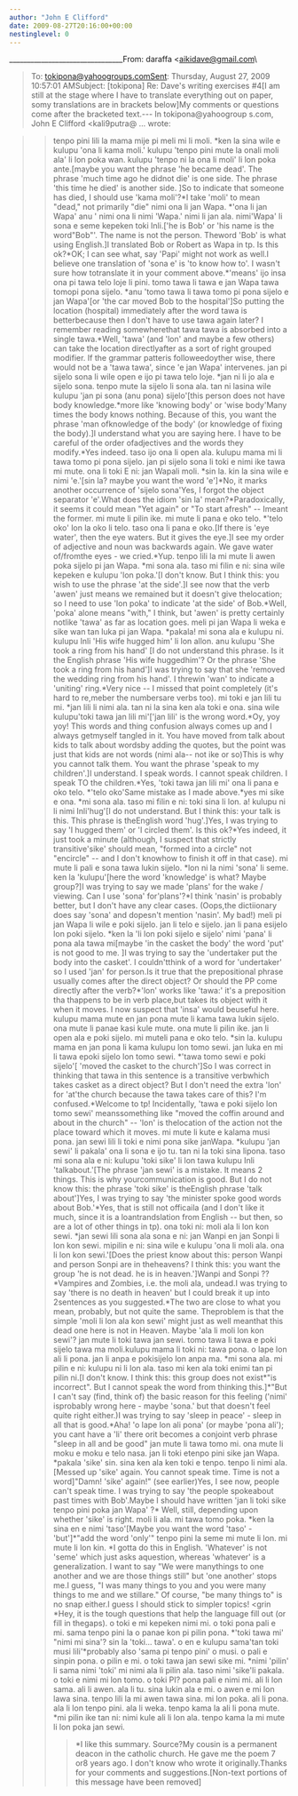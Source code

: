 ```yaml
---
author: "John E Clifford"
date: 2009-08-27T20:16:00+00:00
nestinglevel: 0
---
```

\_\_\_\_\_\_\_\_\_\_\_\_\_\_\_\_\_\_\_\_\_\_\_\_\_\_\_\_\_\_\_\_From: daraffa <[aikidave@gmail.com](mailto://aikidave@gmail.com)\
>To: [tokipona@yahoogroups.comSent](mailto://tokipona@yahoogroups.comSent): Thursday, August 27, 2009 10:57:01 AMSubject: \[tokipona\] Re: Dave's writing exercises #4\[I am still at the stage where I have to translate everything out on paper, somy translations are in brackets below\]My comments or questions come after the bracketed text.---
 In tokipona@yahoogroup s.com, John E Clifford <kali9putra@ ...
> wrote:

>> tenpo pini lili la mama mije pi meli mi li moli.
>> \*ken la sina wile e kulupu 'ona li kama moli.' kulupu 'tenpo pini mute la onali moli ala' li lon poka wan. kulupu 'tenpo ni la ona li moli' li lon poka ante.\[maybe you want the phrase 'he became dead'. The phrase 'much time ago he didnot die' is one side. The phrase 'this time he died' is another side. \]So to indicate that someone has died, I should use 'kama moli'?\*I take 'moli' to mean "dead," not primarily "die"
> nimi ona li jan Wapa.
>> \*'ona li jan Wapa' anu ' nimi ona li nimi 'Wapa.' nimi li jan ala. nimi'Wapa' li sona e seme kepeken toki Inli.\['he is Bob' or 'his name is the word"Bob"'. The name is not the person. Theword 'Bob' is what using English.\]I translated Bob or Robert as Wapa in tp. Is this ok?\*OK; I can see what, say 'Papi' might not work as well.I believe one translation of 'sona e' is 'to know how to'. I wasn't sure how totranslate it in your comment above.\*'means'
> ijo insa ona pi tawa telo loje li pini. tomo tawa li tawa e jan Wapa tawa tomopi pona sijelo.
>> \*anu 'tomo tawa li tawa tomo pi pona sijelo e jan Wapa'\[or 'the car moved Bob to the hospital'\]So putting the location (hospital) immediately after the word tawa is betterbecause then I don't have to use tawa again later? I remember reading somewherethat tawa tawa is absorbed into a single tawa.\*Well, 'tawa' (and 'lon' and maybe a few others) can take the location directlyafter as a sort of right grouped modifier. If the grammar patteris followeedoyther wise, there would not be a 'tawa tawa', since 'e jan Wapa' intervenes.
> jan pi sijelo sona li wile open e ijo pi tawa telo loje.
>> \*jan ni li jo ala e sijelo sona. tenpo mute la sijelo li sona ala. tan ni lasina wile kulupu 'jan pi sona (anu pona) sijelo'\[this person does not have body knowledge.\*more like 'knowing body' or 'wise body'Many times the body knows nothing. Because of this, you want the phrase 'man ofknowledge of the body' (or knowledge of fixing the body).\]I understand what you are saying here. I have to be careful of the order ofadjectives and the words they modify.\*Yes indeed.
> taso ijo ona li open ala. kulupu mama mi li tawa tomo pi pona sijelo.
> jan pi sijelo sona li toki e nimi ike tawa mi mute. ona li toki E ni: jan Wapali moli.
>> \*sin la. kin la sina wile e nimi 'e.'\[sin la? maybe you want the word 'e'\]\*No, it marks another occurrence of 'sijelo sona'Yes, I forgot the object separator 'e'.What does the idiom 'sin la' mean?\*Paradoxically, it seems it could mean "Yet again" or "To start afresh" --
 Imeant the former.
> mi mute li pilin ike. mi mute li pana e oko
> telo.
>> \*'telo oko' lon la oko li telo. taso ona li pana e oko.\[If there is 'eye water', then the eye waters. But it gives the eye.\]I see my order of adjective and noun was backwards again. We gave water of/fromthe eyes - we cried.\*Yup.
> tenpo lili la mi mute li awen poka sijelo pi jan Wapa.
>> \*mi sona ala. taso mi filin e ni: sina wile kepeken e kulupu 'lon poka.'\[I don't know. But I think this: you wish to use the phrase 'at the side'.\]I see now that the verb 'awen' just means we remained but it doesn't give thelocation; so I need to use 'lon poka' to indicate 'at the side' of Bob.\*Well, 'poka' alone means "with," I think, but 'awen' is pretty certainly notlike 'tawa' as far as location goes.
> meli pi jan Wapa li weka e sike wan tan luka pi jan Wapa.
>> \*pakala! mi sona ala e kulupu ni. kulupu Inli 'His wife hugged him' li lon allon. anu kulupu 'She took a ring from his hand'
>\[I do not understand this phrase. Is it the English phrase 'His wife huggedhim'? Or the phrase 'She took a ring from his hand'\]I was trying to say that she 'removed the wedding ring from his hand'. I threwin 'wan' to indicate a 'uniting' ring.\*Very nice --
 I missed that point completely (it's hard to re,meber the numbersare verbs too).
> mi toki e jan lili tu mi.
>> \*jan lili li nimi ala. tan ni la sina ken ala toki e ona. sina wile kulupu'toki tawa jan lili mi'\['jan lili' is the wrong word.\*Oy, yoy yoy! This words and thing confusion always comes up and I always getmyself tangled in it. You have moved from talk about kids to talk about wordsby adding the quotes, but the point was just that kids are not words (nimi ala--
 not ike or so)This is why you cannot talk them. You want the phrase 'speak to my children'.\]I understand. I speak words. I cannot speak children. I speak TO the children.\*Yes, 'toki tawa jan lili mi'
> ona li pana e oko telo.
>> \*'telo oko'Same mistake as I made above.\*yes
> mi sike e ona.
>> \*mi sona ala. taso mi filin e ni: toki sina li lon. a! kulupu ni li nimi Inli'hug'\[I do not understand. But I think this: your talk is this. This phrase is theEnglish word 'hug'.\]Yes, I was trying to say 'I hugged them' or 'I circled them'. Is this ok?\*Yes indeed, it just took a minute (although, I suspect that strictly transitive'sike' should mean, "formed into a circle" not "encircle" --
 and I don't knowhow to finish it off in that case).
> mi mute li pali e sona tawa lukin sijelo.
>> \*lon ni la nimi 'sona' li seme. ken la 'kulupu'\[here the word 'knowledge' is what? Maybe group?\]I was trying to say we made 'plans' for the wake / viewing. Can I use 'sona' for'plans'?\*I think 'nasin' is probably better, but I don't have any clear cases. (Oops,the dictiionary does say 'sona' and dopesn't mention 'nasin'. My bad!)
> meli pi jan Wapa li wile e poki sijelo. jan li telo e sijelo. jan li pana esijelo lon poki sijelo.
>> \*ken la 'li lon poki sijelo e sijelo' nimi 'pana' li pona ala tawa mi\[maybe 'in the casket the body' the word 'put' is not good to me. \]I was trying to say the 'undertaker put the body into the casket'. I couldn'tthink of a word for 'undertaker' so I used 'jan' for person.Is it true that the prepositional phrase usually comes after the direct object? Or should the PP come directly after the verb?\*'lon' works like 'tawa:' it's a preposition tha thappens to be in verb place,but takes its object with it when it moves. I now suspect that 'insa' would beuseful here.
> kulupu mama mute en jan pona mute li kama tawa lukin sijelo. ona mute li panae kasi kule mute. ona mute li pilin ike. jan li open ala e poki sijelo. mi muteli pana e oko telo.
>> \*sin la.
>> kulupu mama en jan pona li kama kulupu lon tomo sewi. jan luka en mi li tawa epoki sijelo lon tomo sewi.
>> \*'tawa tomo sewi e poki sijelo'\[ 'moved the casket to the church'\]So I was correct in thinking that tawa in this sentence is a transitive verbwhich takes casket as a direct object? But I don't need the extra 'lon' for 'at'the church because the tawa takes care of this? I'm confused.\*Welcome to tp! Incidentally, 'tawa e poki sijelo lon tomo sewi' meanssomething like "moved the coffin around and about in the church" --
 'lon' is thelocation of the action not the place toward which it moves.
> mi mute li kute e kalama musi pona. jan sewi lili li toki e nimi pona sike janWapa.
>> \*kulupu 'jan sewi' li pakala' ona li sona e ijo tu. tan ni la toki sina lipona. taso mi sona ala e ni: kulupu 'toki sike' li lon tawa kulupu Inli 'talkabout.'\[The phrase 'jan sewi' is a mistake. It means 2 things. This is why yourcommunication is good. But I do not know this: the phrase 'toki sike' is theEnglish phrase 'talk about'\]Yes, I was trying to say 'the minister spoke good words about Bob.'\*Yes, that is still not officaila (and I don't like it much, since it is a loantrandslation from English --
 but then, so are a lot of other things in tp).
> ona toki ni: moli ala li lon kon sewi.
>> \*jan sewi lili sona ala sona e ni: jan Wanpi en jan Sonpi li lon kon sewi. mipilin e ni: sina wile e kulupu 'ona li moli ala. ona li lon kon sewi.'\[Does the priest know about this: person Wanpi and person Sonpi are in theheavens? I think this: you want the group 'he is not dead. he is in heaven.'\]Wanpi and Sonpi ??\*Vampires and Zombies, i.e. the moli ala, undead.I was trying to say 'there is no death in heaven' but I could break it up into 2sentences as you suggested.\*The two are close to what you mean, probably, but not quite the same. Theproblem is that the simple 'moli li lon ala kon sewi' might just as well meanthat this dead one here is not in Heaven. Maybe 'ala li moli lon kon sewi'?
> jan mute li toki tawa jan sewi. tomo tawa li tawa e poki sijelo tawa ma moli.kulupu mama li toki ni: tawa pona. o lape lon ali li pona. jan li anpa e pokisijelo lon anpa ma.
>> \*mi sona ala. mi pilin e ni: kulupu ni li lon ala. taso mi ken ala toki enimi tan pi pilin ni.\[I don't know. I think this: this group does not exist\*"is incorrect". But I cannot speak the word from thinking this.\]\*"But I can't say (find, think of) the basic reason for this feeling ('nimi' isprobably wrong here - maybe 'sona.' but that doesn't feel quite right either.)I was trying to say 'sleep in peace' - sleep in all that is good.\*Aha! 'o lape lon ali pona' (or maybe 'pona ali'); you cant have a 'li' there orit becomes a conjoint verb phrase "sleep in all and be good"
> jan mute li tawa tomo mi. ona mute li moku e moku e telo nasa. jan li toki etenpo pini sike jan Wapa.
>> \*pakala 'sike' sin. sina ken ala ken toki e tenpo. tenpo li nimi ala.\[Messed up 'sike' again. You cannot speak time. Time is not a word\]"Damn! 'sike' again!" (see earlier)Yes, I see now, people can't speak time. I was trying to say 'the people spokeabout past times with Bob'.Maybe I should have written 'jan li toki sike tenpo pini poka jan Wapa' ?\* Well, still, depending upon whether 'sike' is right.
> moli li ala.
> mi tawa tomo poka.
>> \*ken la sina en e nimi 'taso'\[Maybe you want the word 'taso' - 'but'\]\*"add the word 'only'"
> tenpo pini la seme mi mute li lon. mi mute li lon kin.
>> \*I gotta do this in English. 'Whatever' is not 'seme' which just asks aquestion, whereas 'whatever' is a generalization. I want to say "We were manythings to one another and we are those things still" but 'one another' stops me.I guess, "I was many things to you and you were many things to me and we stillare." Of course, "be many things to" is no snap either.I guess I should stick to simpler topics! <grin
>\*Hey, it is the tough questions that help the language fill out (or fill in thegaps).
>> o toki e mi kepeken nimi mi. o toki pona pali e mi. sama tenpo pini la o panae kon pi pilin pona.
>> \*'toki tawa mi' "nimi mi sina'? sin la 'toki... tawa'. o en e kulupu sama'tan toki musi lili'\*probably also 'sama pi tenpo pini'
>> o musi. o pali e sinpin pona. o pilin e mi. o toki tawa jan sewi sike mi.
>> \*nimi 'pilin' li sama nimi 'toki' mi nimi ala li pilin ala. taso nimi 'sike'li pakala.
>> o toki e nimi mi lon tomo. o toki PI? pona pali e nimi mi.
>> ali li lon sama. ali li awen. ala li tu.
> sina lukin ala e mi. o awen e mi lon lawa sina.
> tenpo lili la mi awen tawa sina. mi lon poka.
> ali li pona. ala li lon tenpo pini. ala li weka.
> tenpo kama la ali li pona mute.
>> \*mi pilin ike tan ni: nimi kule ali li lon ala.
>> tenpo kama la mi mute li lon poka jan sewi.
>>> \*I like this summary. Source?My cousin is a permanent deacon in the catholic church. He gave me the poem 7 or8 years ago. I don't know who wrote it originally.Thanks for your comments and suggestions.\[Non-text portions of this message have been removed\]